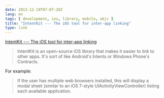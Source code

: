```yaml
---
date: 2013-12-19T07:07:28Z
lang: en
tags: [ development, ios, library, mobile, objc ]
title: "IntentKit --- The iOS tool for inter-app linking"
type: link
---
```


[IntentKit --- The iOS tool for inter-app
linking](http://intentkit.github.io/)

> IntentKit is an open-source iOS library that makes it easier to link
> to other apps. It's sort of like Android's Intents or Windows Phone's
> Contracts.

For example:

> If the user has multiple web browsers installed, this will display a
> modal sheet (similar to an iOS 7-style UIActivityViewController)
> listing each available application.

